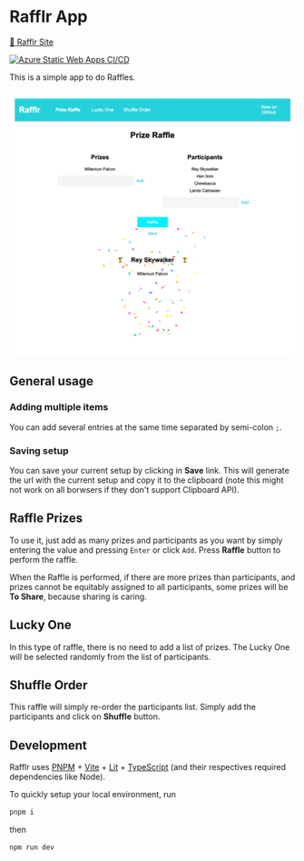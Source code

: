 
# Rafflr App

[🔗 Rafflr Site](https://rafflr.codesharegrow.net/)

[![Azure Static Web Apps CI/CD](https://github.com/hectortosa/rafflr/actions/workflows/build-and-deploy-azure-static-webapp.yml/badge.svg)](https://github.com/hectortosa/rafflr/actions/workflows/build-and-deploy-azure-static-webapp.yml)

This is a simple app to do Raffles.

![Screenshot of the app](screenshot.png)

## General usage

### Adding multiple items

You can add several entries at the same time separated by semi-colon `;`.

### Saving setup

You can save your current setup by clicking in **Save** link. This will generate the url with the current setup and copy it to the clipboard (note this might not work on all borwsers if they don't support Clipboard API).

## Raffle Prizes

To use it, just add as many prizes and participants as you want by simply entering the value and pressing `Enter` or click `Add`. Press **Raffle** button to perform the raffle.

When the Raffle is performed, if there are more prizes than participants, and prizes cannot be equitably assigned to all participants, some prizes will be **To Share**, because sharing is caring.

## Lucky One

In this type of raffle, there is no need to add a list of prizes. The Lucky One will be selected randomly from the list of participants.

## Shuffle Order

This raffle will simply re-order the participants list. Simply add the participants and click on **Shuffle** button.

## Development

Rafflr uses [PNPM](https://pnpm.io/) + [Vite](https://vitejs.dev/) + [Lit](https://lit.dev/) + [TypeScript](https://www.typescriptlang.org/) (and their respectives required dependencies like Node).

To quickly setup your local environment, run

```bash
pnpm i
```

then

```bash
npm run dev
```
